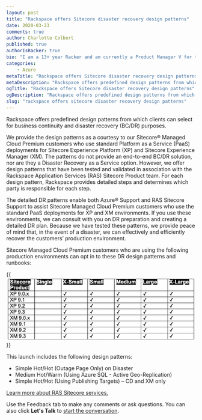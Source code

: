 ```yaml
---
layout: post
title: "Rackspace offers Sitecore disaster recovery design patterns"
date: 2020-03-23
comments: true
author: Charlotte Colbert
published: true
authorIsRacker: true
bio: "I am a 13+ year Racker and am currently a Product Manager V for the Rackspace Application Service Digital experience portfolio."
categories:
    - Azure
metaTitle: "Rackspace offers Sitecore disaster recovery design patterns"
metaDescription: "Rackspace offers predefined design patterns from which clients can select for business continuity and disaster recovery (BC/DR) purposes."
ogTitle: "Rackspace offers Sitecore disaster recovery design patterns"
ogDescription: "Rackspace offers predefined design patterns from which clients can select for business continuity and disaster recovery (BC/DR) purposes."
slug: "rackspace offers sitecore disaster recovery design patterns" 
---
```


Rackspace offers predefined design patterns from which clients can select for
business continuity and disaster recovery (BC/DR) purposes.

<!--more-->

We provide the design patterns as a courtesy to our Sitecore&reg; Managed Cloud
Premium customers who use standard Platform as a Service (PaaS) deployments for
Sitecore Experience Platform (XP) and Sitecore Experience Manager (XM). The
patterns do not provide an end-to-end BC/DR solution, nor are they a Disaster
Recovery as a Service option. However, we offer design patterns that have been
tested and validated in association with the Rackspace Application Services (RAS)
Sitecore Product team. For each design pattern, Rackspace provides detailed steps
and determines which party is responsible for each step.

The detailed DR patterns enable both Azure&reg; Support and RAS Sitecore Support
to assist Sitecore Managed Cloud Premium customers who use the standard PaaS
deployments for XP and XM environments. If you use these environments, we can
consult with you on DR preparation and creating a detailed DR plan. Because we
have tested these patterns, we provide peace of mind that, in the event of a
disaster, we can effectively and efficiently recover the customers’ production
environment.

Sitecore Managed Cloud Premium customers who are using the following production
environments can opt in to these DR design patterns and runbooks:

{{<img src="Picture1.png" title="" alt="">}}

This launch includes the following design patterns:

- Simple Hot/Hot (Outage Page Only) on Disaster
- Medium Hot/Warm (Using Azure SQL - Active Geo-Replication)
- Simple Hot/Hot (Using Publishing Targets) – CD and XM only

<a class="cta blue" id="cta" href="https://www.rackspace.com/ecommerce-digital-experience/sitecore">Learn more about RAS Sitecore services.</a>

Use the Feedback tab to make any comments or ask questions. You can also click
**Let's Talk** to [start the conversation](https://www.rackspace.com/).


